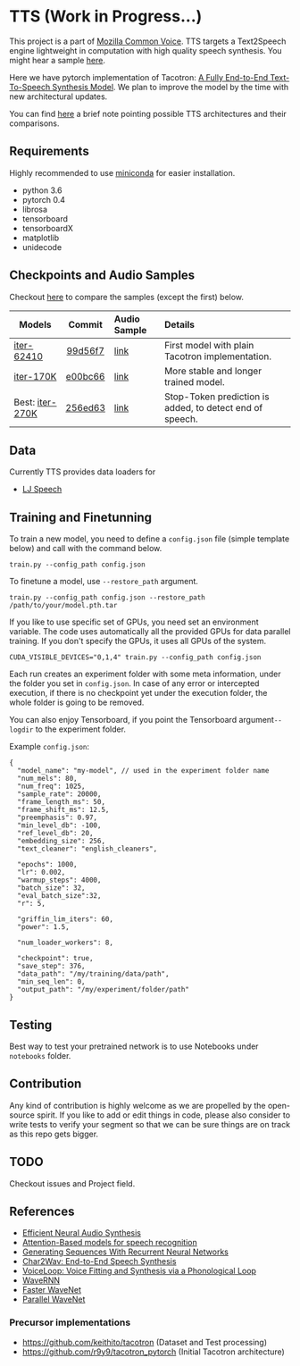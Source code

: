 # TTS (Work in Progress...)
This project is a part of [Mozilla Common Voice](https://voice.mozilla.org/en). TTS targets a Text2Speech engine lightweight in computation with high quality speech synthesis. You might hear a sample [here]().

Here we have pytorch implementation of Tacotron: [A Fully End-to-End Text-To-Speech Synthesis Model](https://arxiv.org/abs/1703.10135). We plan to improve the model by the time with new architectural updates.

You can find [here](http://www.erogol.com/text-speech-deep-learning-architectures/) a brief note pointing possible TTS architectures and their comparisons.

## Requirements
Highly recommended to use [miniconda](https://conda.io/miniconda.html) for easier installation.
  * python 3.6
  * pytorch 0.4
  * librosa
  * tensorboard
  * tensorboardX
  * matplotlib
  * unidecode
 
## Checkpoints and Audio Samples
Checkout [here](https://mycroft.ai/blog/available-voices/#the-human-voice-is-the-most-perfect-instrument-of-all-arvo-part) to compare the samples (except the first) below.

| Models        | Commit            | Audio Sample  | Details |
| ------------- |:-----------------:|:--------------|:--------|
| [iter-62410](https://drive.google.com/open?id=1pjJNzENL3ZNps9n7k_ktGbpEl6YPIkcZ)| [99d56f7](https://github.com/mozilla/TTS/tree/99d56f7e93ccd7567beb0af8fcbd4d24c48e59e9)           | [link](https://soundcloud.com/user-565970875/99d56f7-iter62410 )|First model with plain Tacotron implementation.|
| [iter-170K](https://drive.google.com/open?id=16L6JbPXj6MSlNUxEStNn28GiSzi4fu1j) | [e00bc66](https://github.com/mozilla/TTS/tree/e00bc66) |[link](https://soundcloud.com/user-565970875/april-13-2018-07-06pm-e00bc66-iter170k)|More stable and longer trained model.|
| Best: [iter-270K](https://drive.google.com/drive/folders/1Q6BKeEkZyxSGsocK2p_mqgzLwlNvbHFJ?usp=sharing)|[256ed63](https://github.com/mozilla/TTS/tree/256ed63)|[link](https://soundcloud.com/user-565970875/sets/samples-1650226)|Stop-Token prediction is added, to detect end of speech.|

## Data
Currently TTS provides data loaders for
- [LJ Speech](https://keithito.com/LJ-Speech-Dataset/)

## Training and Finetunning
To train a new model, you need to define a ```config.json``` file (simple template below) and call with the command below.

```train.py --config_path config.json```

To finetune a model, use ```--restore_path``` argument.

```train.py --config_path config.json --restore_path /path/to/your/model.pth.tar```

If you like to use specific set of GPUs, you need set an environment variable. The code uses automatically all the provided GPUs for data parallel training. If you don't specify the GPUs, it uses all GPUs of the system.

```CUDA_VISIBLE_DEVICES="0,1,4" train.py --config_path config.json```

Each run creates an experiment folder with some meta information, under the folder you set in ```config.json```. 
In case of any error or intercepted execution, if there is no checkpoint yet under the execution folder, the whole folder is going to be removed.

You can also enjoy Tensorboard, if you point the Tensorboard argument```--logdir``` to the experiment folder.

Example ```config.json```:
```
{
  "model_name": "my-model", // used in the experiment folder name
  "num_mels": 80,
  "num_freq": 1025,
  "sample_rate": 20000,
  "frame_length_ms": 50,
  "frame_shift_ms": 12.5,
  "preemphasis": 0.97,
  "min_level_db": -100,
  "ref_level_db": 20,
  "embedding_size": 256,
  "text_cleaner": "english_cleaners",

  "epochs": 1000,
  "lr": 0.002,
  "warmup_steps": 4000,
  "batch_size": 32,
  "eval_batch_size":32,
  "r": 5,
    
  "griffin_lim_iters": 60,
  "power": 1.5,

  "num_loader_workers": 8,

  "checkpoint": true,
  "save_step": 376,
  "data_path": "/my/training/data/path",
  "min_seq_len": 0, 
  "output_path": "/my/experiment/folder/path"
}

```

## Testing
Best way to test your pretrained network is to use Notebooks under ```notebooks``` folder. 

## Contribution
Any kind of contribution is highly welcome as we are propelled by the open-source spirit. If you like to add or edit things in code, please also consider to write tests to verify your segment so that we can be sure things are on track as this repo gets bigger. 

## TODO
Checkout issues and Project field.

## References
- [Efficient Neural Audio Synthesis](https://arxiv.org/pdf/1802.08435.pdf)
- [Attention-Based models for speech recognition](https://arxiv.org/pdf/1506.07503.pdf)
- [Generating Sequences With Recurrent Neural Networks](https://arxiv.org/pdf/1308.0850.pdf)
- [Char2Wav: End-to-End Speech Synthesis](https://openreview.net/pdf?id=B1VWyySKx)
- [VoiceLoop: Voice Fitting and Synthesis via a Phonological Loop](https://arxiv.org/pdf/1707.06588.pdf)
- [WaveRNN](https://arxiv.org/pdf/1802.08435.pdf)
- [Faster WaveNet](https://arxiv.org/abs/1611.09482) 
- [Parallel WaveNet](https://arxiv.org/abs/1711.10433)
        
### Precursor implementations
- https://github.com/keithito/tacotron (Dataset and Test processing)
- https://github.com/r9y9/tacotron_pytorch (Initial Tacotron architecture)
